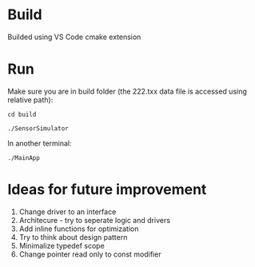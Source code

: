 # Build
Builded using VS Code cmake extension


# Run 
Make sure you are in build folder (the 222.txx data file is accessed using relative path):
```
cd build
```

```
./SensorSimulator
```

In another terminal: 

```
./MainApp
```

# Ideas for future improvement
 1. Change driver to an interface
 2. Architecure - try to seperate logic and drivers
 3. Add inline functions for optimization
 4. Try to think about design pattern
 5. Minimalize typedef scope
 6. Change pointer read only to const modifier


